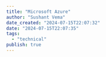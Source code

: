 ```yaml
---
title: "Microsoft Azure"
author: "Sushant Vema"
date_created: "2024-07-15T22:07:32"
date: "2024-07-15T22:07:35"
tags:
  - "technical" 
publish: true
---
```



